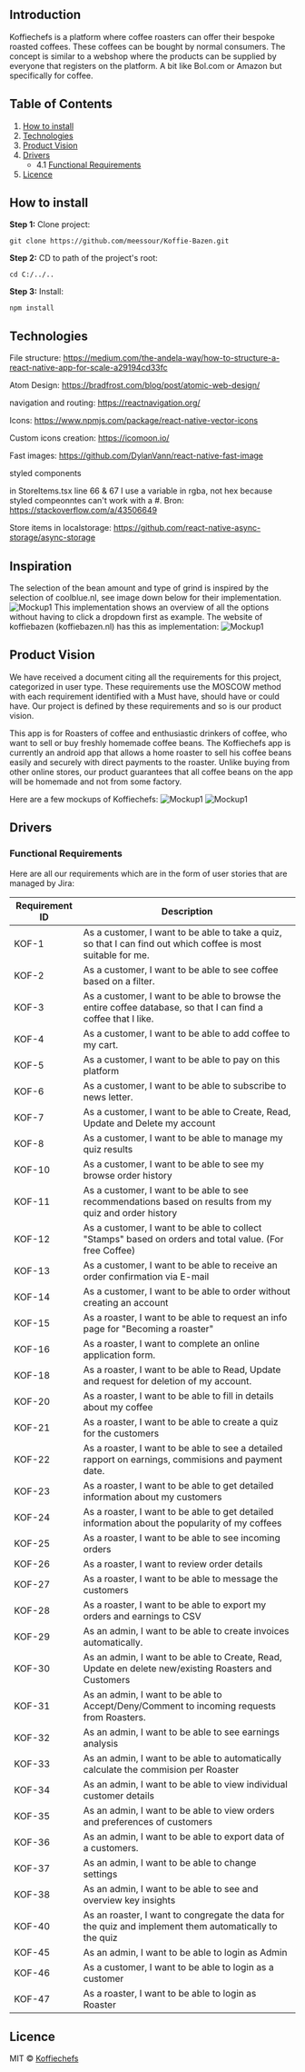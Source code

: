 ## Introduction 

Koffiechefs is a platform where coffee roasters can offer their bespoke roasted coffees. These coffees can be bought by normal consumers. The concept is similar to a webshop where the products can be supplied by everyone that registers on the platform. A bit like Bol.com or Amazon but specifically for coffee.

## Table of Contents
1. [How to install](#How-to-install)
2. [Technologies](#Technologies)
3. [Product Vision](#Product-Vision)
4. [Drivers](#Drivers)
   - 4.1 [Functional Requirements](#Functional-Requirements)
3. [Licence](#Licence)


## How to install

**Step 1:** Clone project:
```git
git clone https://github.com/meessour/Koffie-Bazen.git
```

**Step 2:** CD to path of the project's root:
```git
cd C:/../..
```

**Step 3:** Install:
```git
npm install
```

## Technologies

File structure: https://medium.com/the-andela-way/how-to-structure-a-react-native-app-for-scale-a29194cd33fc

Atom Design: https://bradfrost.com/blog/post/atomic-web-design/

navigation and routing: https://reactnavigation.org/

Icons: https://www.npmjs.com/package/react-native-vector-icons

Custom icons creation: https://icomoon.io/

Fast images: https://github.com/DylanVann/react-native-fast-image

styled components

in StoreItems.tsx line 66 & 67 I use a variable in rgba, not hex because styled compeonntes can't work with a #. Bron: https://stackoverflow.com/a/43506649

Store items in localstorage: https://github.com/react-native-async-storage/async-storage

## Inspiration

The selection of the bean amount and type of grind is inspired by the selection of coolblue.nl, see image down below for their implementation.
![Mockup1](src/assets/images/docs/store_item_inspirtation.jpg)
This implementation shows an overview of all the options without having to click a dropdown first as example. The website of koffiebazen (koffiebazen.nl) has this as implementation: 
![Mockup1](src/assets/images/docs/koffiebazen_implementation.jpg)



## Product Vision

We have received a document citing all the requirements for this project, categorized in user type. These requirements use the MOSCOW method with each requirement identified with a Must have, should have or could have. 
Our project is defined by these requirements and so is our product vision.

This app is for Roasters of coffee and enthusiastic drinkers of coffee, who want to sell or buy freshly homemade coffee beans. The Koffiechefs app is currently an android app that allows a home roaster to sell his coffee beans easily and securely with direct payments to the roaster. Unlike buying from other online stores, our product guarantees that all coffee beans on the app will be homemade and not from some factory.

Here are a few mockups of Koffiechefs:
![Mockup1](src/assets/images/docs/mockup2.png)
![Mockup1](src/assets/images/docs/mockup4.png)


## Drivers

### Functional Requirements

Here are all our requirements which are in the form of user stories that are managed by Jira:

| Requirement ID | Description 
| --- | --- |
| KOF-1 | As a customer, I want to be able to take a quiz, so that I can find out which coffee is most suitable for me.
| KOF-2 | As a customer, I want to be able to see coffee based on a filter.
| KOF-3 | As a customer, I want to be able to browse the entire coffee database, so that I can find a coffee that I like.
| KOF-4 | As a customer, I want to be able to add coffee to my cart.
| KOF-5 | As a customer, I want to be able to pay on this platform
| KOF-6 | As a customer, I want to be able to subscribe to news letter.
| KOF-7 | As a customer, I want to be able to Create, Read, Update and Delete my account
| KOF-8 | As a customer, I want to be able to manage my quiz results
| KOF-10| As a customer, I want to be able to see my browse order history
| KOF-11 | As a customer, I want to be able to see recommendations based on results from my quiz and order history
| KOF-12 | As a customer, I want to be able to collect "Stamps" based on orders and total value. (For free Coffee)
| KOF-13 | As a customer, I want to be able to receive an order confirmation via E-mail
| KOF-14 | As a customer, I want to be able to order without creating an account
| KOF-15 | As a roaster, I want to be able to request an info page for "Becoming a roaster"
| KOF-16 | As a roaster, I want to complete an online application form.
| KOF-18 | As a roaster, I want to be able to Read, Update and request for deletion of my account.
| KOF-20 | As a roaster, I want to be able to fill in details about my coffee
| KOF-21 | As a roaster, I want to be able to create a quiz for the customers
| KOF-22 | As a roaster, I want to be able to see a detailed rapport on earnings, commisions and payment date.
| KOF-23 | As a roaster, I want to be able to get detailed information about my customers
| KOF-24 | As a roaster, I want to be able to get detailed information about the popularity of my coffees
| KOF-25 | As a roaster, I want to be able to see incoming orders
| KOF-26 | As a roaster, I want to review order details
| KOF-27 | As a roaster, I want to be able to message the customers
| KOF-28 | As a roaster, I want to be able to export my orders and earnings to CSV
| KOF-29 | As an admin, I want to be able to create invoices automatically.
| KOF-30 | As an admin, I want to be able to Create, Read, Update en delete new/existing Roasters and Customers
| KOF-31 | As an admin, I want to be able to Accept/Deny/Comment to incoming requests from Roasters.
| KOF-32 | As an admin, I want to be able to see earnings analysis
| KOF-33 | As an admin,  I want to be able to automatically calculate the commision per Roaster
| KOF-34 | As an admin, I want to be able to view individual customer details
| KOF-35 | As an admin, I want to be able to view orders and preferences of customers
| KOF-36 | As an admin, I want to be able to export data of a customers.
| KOF-37 | As an admin, I want to be able to change settings
| KOF-38 | As an admin, I want to be able to see and overview key insights
| KOF-40 | As an roaster, I want to congregate the data for the quiz and implement them automatically to the quiz
| KOF-45 | As an admin, I want to be able to login as Admin
| KOF-46 | As a customer, I want to be able to login as a customer
| KOF-47 | As a roaster, I want to be able to login as Roaster

## Licence
MIT © [Koffiechefs](https://github.com/meessour)

